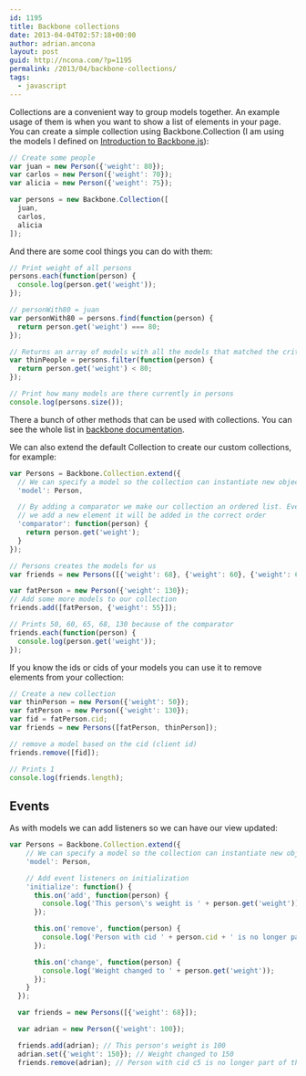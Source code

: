 ```yaml
---
id: 1195
title: Backbone collections
date: 2013-04-04T02:57:18+00:00
author: adrian.ancona
layout: post
guid: http://ncona.com/?p=1195
permalink: /2013/04/backbone-collections/
tags:
  - javascript
---
```

Collections are a convenient way to group models together. An example usage of them is when you want to show a list of elements in your page. You can create a simple collection using Backbone.Collection (I am using the models I defined on [Introduction to Backbone.js](http://ncona.com/2013/02/introduction-to-backbone-js/ "Introduction to Backbone.js")):

```js
// Create some people
var juan = new Person({'weight': 80});
var carlos = new Person({'weight': 70});
var alicia = new Person({'weight': 75});

var persons = new Backbone.Collection([
  juan,
  carlos,
  alicia
]);
```

<!--more-->

And there are some cool things you can do with them:

```js
// Print weight of all persons
persons.each(function(person) {
  console.log(person.get('weight'));
});

// personWith80 = juan
var personWith80 = persons.find(function(person) {
  return person.get('weight') === 80;
});

// Returns an array of models with all the models that matched the criteria
var thinPeople = persons.filter(function(person) {
  return person.get('weight') < 80;
});

// Print how many models are there currently in persons
console.log(persons.size());
```

There a bunch of other methods that can be used with collections. You can see the whole list in [backbone documentation](http://backbonejs.org/#Collection).

We can also extend the default Collection to create our custom collections, for example:

```js
var Persons = Backbone.Collection.extend({
  // We can specify a model so the collection can instantiate new objects for us
  'model': Person,

  // By adding a comparator we make our collection an ordered list. Every time
  // we add a new element it will be added in the correct order
  'comparator': function(person) {
    return person.get('weight');
  }
});

// Persons creates the models for us
var friends = new Persons([{'weight': 68}, {'weight': 60}, {'weight': 65}]);

var fatPerson = new Person({'weight': 130});
// Add some more models to our collection
friends.add([fatPerson, {'weight': 55}]);

// Prints 50, 60, 65, 68, 130 because of the comparator
friends.each(function(person) {
  console.log(person.get('weight'));
});
```

If you know the ids or cids of your models you can use it to remove elements from your collection:

```js
// Create a new collection
var thinPerson = new Person({'weight': 50});
var fatPerson = new Person({'weight': 130});
var fid = fatPerson.cid;
var friends = new Persons([fatPerson, thinPerson]);

// remove a model based on the cid (client id)
friends.remove([fid]);

// Prints 1
console.log(friends.length);
```

## Events

As with models we can add listeners so we can have our view updated:

```js
var Persons = Backbone.Collection.extend({
    // We can specify a model so the collection can instantiate new objects for us
    'model': Person,

    // Add event listeners on initialization
    'initialize': function() {
      this.on('add', function(person) {
        console.log('This person\'s weight is ' + person.get('weight'));
      });

      this.on('remove', function(person) {
        console.log('Person with cid ' + person.cid + ' is no longer part of the collection');
      });

      this.on('change', function(person) {
        console.log('Weight changed to ' + person.get('weight'));
      });
    }
  });

  var friends = new Persons([{'weight': 68}]);

  var adrian = new Person({'weight': 100});

  friends.add(adrian); // This person's weight is 100
  adrian.set({'weight': 150}); // Weight changed to 150
  friends.remove(adrian); // Person with cid c5 is no longer part of the collection
```
